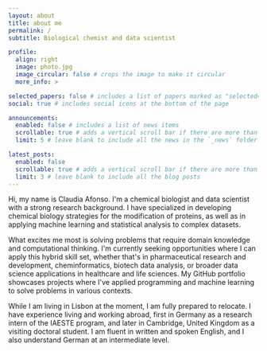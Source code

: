 ```yaml
---
layout: about
title: about me
permalink: /
subtitle: Biological chemist and data scientist

profile:
  align: right
  image: photo.jpg
  image_circular: false # crops the image to make it circular
  more_info: >

selected_papers: false # includes a list of papers marked as "selected={true}"
social: true # includes social icons at the bottom of the page

announcements:
  enabled: false # includes a list of news items
  scrollable: true # adds a vertical scroll bar if there are more than 3 news items
  limit: 5 # leave blank to include all the news in the `_news` folder

latest_posts:
  enabled: false
  scrollable: true # adds a vertical scroll bar if there are more than 3 new posts items
  limit: 3 # leave blank to include all the blog posts
---
```


Hi, my name is Claudia Afonso. I'm a chemical biologist and data scientist with a strong research background. I have specialized in developing chemical biology strategies for the modification of proteins, as well as in applying machine learning and statistical analysis to complex datasets.

What excites me most is solving problems that require domain knowledge and computational thinking. I'm currently seeking opportunities where I can apply this hybrid skill set, whether that's in pharmaceutical research and development, cheminformatics, biotech data analysis, or broader data science applications in healthcare and life sciences. My GitHub portfolio showcases projects where I've applied programming and machine learning to solve problems in various contexts.

While I am living in Lisbon at the moment, I am fully prepared to relocate. I have experience living and working abroad, first in Germany as a research intern of the IAESTE program, and later in Cambridge, United Kingdom as a visiting doctoral student. I am fluent in written and spoken English, and I also understand German at an intermediate level.
